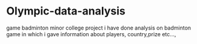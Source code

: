 # Olympic-data-analysis
game badminton
minor college project
i have done analysis on badminton game in which i gave information about players, country,prize etc...,
